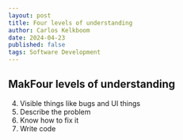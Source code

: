 ```yaml
---
layout: post
title: Four levels of understanding 
author: Carlos Kelkboom
date: 2024-04-23
published: false
tags: Software Development
---
```


## MakFour levels of understanding

4) Visible things like bugs and UI things
3) Describe the problem
2) Know how to fix it
1) Write code